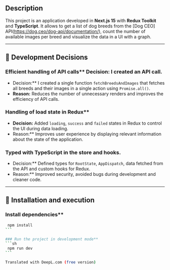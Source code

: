 ## Description

This project is an application developed in **Next.js 15** with **Redux Toolkit** and **TypeScript**. It allows to get a list of dog breeds from the [Dog CEO] API(https://dog.ceo/dog-api/documentation/), count the number of available images per breed and visualize the data in a UI with a graph.

---

## 📌 Development Decisions

### Efficient handling of API calls\*\* **Decision:** I created an API call.

- Decision:\*\* I created a single function `fetchBreedsAndImages` that fetches all breeds and their images in a single action using `Promise.all()`.
- **Reason:** Reduces the number of unnecessary renders and improves the efficiency of API calls.

### Handling of load state in Redux\*\*

- **Decision:** Added `loading`, `success` and `failed` states in Redux to control the UI during data loading.
- Reason:\*\* Improves user experience by displaying relevant information about the state of the application.

### Typed with TypeScript in the store and hooks.

- Decision:\*\* Defined types for `RootState`, `AppDispatch`, data fetched from the API and custom hooks for Redux.
- Reason:\*\* Improved security, avoided bugs during development and cleaner code.

---

## 🚀 Installation and execution

### Install dependencies\*\*

````sh
 npm install
```

### Run the project in development mode**
```sh
 npm run dev
```

Translated with DeepL.com (free version)
````
